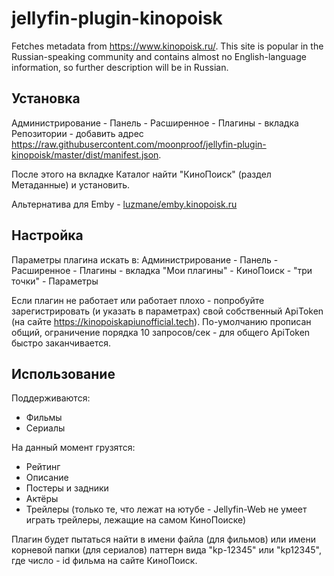 # jellyfin-plugin-kinopoisk

Fetches metadata from https://www.kinopoisk.ru/. This site is popular in the Russian-speaking community and contains almost no English-language information, so further description will be in Russian.

## Установка

Администрирование - Панель - Расширенное - Плагины - вкладка Репозитории - добавить адрес https://raw.githubusercontent.com/moonproof/jellyfin-plugin-kinopoisk/master/dist/manifest.json.

После этого на вкладке Каталог найти "КиноПоиск" (раздел Метаданные) и установить.

Альтернатива для Emby - [luzmane/emby.kinopoisk.ru](https://github.com/luzmane/emby.kinopoisk.ru)

## Настройка

Параметры плагина искать в: Администрирование - Панель - Расширенное - Плагины - вкладка "Мои плагины" - КиноПоиск - "три точки" - Параметры

Если плагин не работает или работает плохо - попробуйте зарегистрировать (и указать в параметрах) свой собственный ApiToken (на сайте https://kinopoiskapiunofficial.tech). По-умолчанию прописан общий, ограничение порядка 10 запросов/сек - для общего ApiToken быстро заканчивается.

## Использование

Поддерживаются:
- Фильмы
- Сериалы

На данный момент грузятся:
- Рейтинг
- Описание
- Постеры и задники
- Актёры
- Трейлеры (только те, что лежат на ютубе - Jellyfin-Web не умеет играть трейлеры, лежащие на самом КиноПоиске)

Плагин будет пытаться найти в имени файла (для фильмов) или имени корневой папки (для сериалов) паттерн вида "kp-12345" или "kp12345", где число - id фильма на сайте КиноПоиск.

